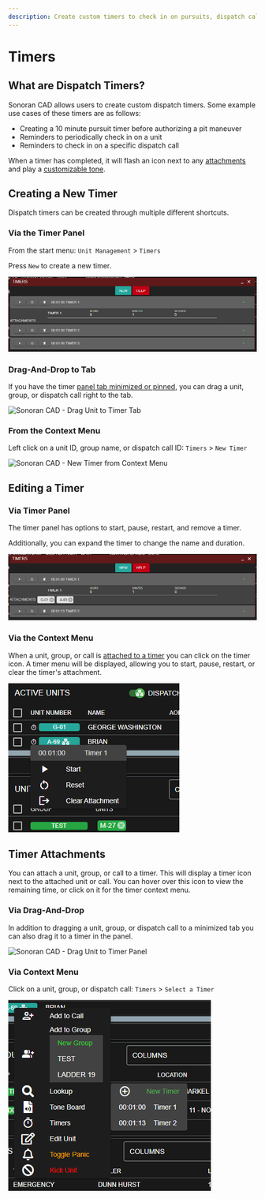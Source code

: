 ```yaml
---
description: Create custom timers to check in on pursuits, dispatch calls, units, and more!
---
```


# Timers

## What are Dispatch Timers?

Sonoran CAD allows users to create custom dispatch timers. Some example use cases of these timers are as follows:

* Creating a 10 minute pursuit timer before authorizing a pit maneuver
* Reminders to periodically check in on a unit
* Reminders to check in on a specific dispatch call

When a timer has completed, it will flash an icon next to any [attachments ](timers.md#timer-attachments)and play a [customizable tone](../customization/custom-audio-notifications.md).

## Creating a New Timer

Dispatch timers can be created through multiple different shortcuts.

### Via the Timer Panel

From the start menu: `Unit Management` > `Timers`

Press `New` to create a new timer.

![Sonoran CAD - Timer Panel](<../../.gitbook/assets/image (296) (1) (1).png>)

### Drag-And-Drop to Tab

If you have the timer [panel tab minimized or pinned](../customization/customizing-your-layout.md#7.-tab-system), you can drag a unit, group, or dispatch call right to the tab.

![Sonoran CAD - Drag Unit to Timer Tab](../../.gitbook/assets/timer\_drag\_tab.gif)

### From the Context Menu

Left click on a unit ID, group name, or dispatch call ID: `Timers` > `New Timer`

![Sonoran CAD - New Timer from Context Menu](../../.gitbook/assets/timer\_new\_menu.gif)

## Editing a Timer

### Via Timer Panel

The timer panel has options to start, pause, restart, and remove a timer.

Additionally, you can expand the timer to change the name and duration.

![Sonoran CAD - Timer Panel](<../../.gitbook/assets/image (292) (1) (1).png>)

### Via the Context Menu

When a unit, group, or call is [attached to a timer](timers.md#undefined) you can click on the timer icon. A timer menu will be displayed, allowing you to start, pause, restart, or clear the timer's attachment.

![Sonoran CAD - Timer Context Menu](<../../.gitbook/assets/image (299) (1).png>)

## Timer Attachments

You can attach a unit, group, or call to a timer. This will display a timer icon next to the attached unit or call. You can hover over this icon to view the remaining time, or click on it for the timer context menu.

### Via Drag-And-Drop

In addition to dragging a unit, group, or dispatch call to a minimized tab you can also drag it to a timer in the panel.

![Sonoran CAD - Drag Unit to Timer Panel](../../.gitbook/assets/timer\_drag\_panel.gif)

### Via Context Menu

Click on a unit, group, or dispatch call: `Timers` > `Select a Timer`

![Sonoran CAD - Attach to Timer from Context Menu](<../../.gitbook/assets/image (298) (1) (1).png>)
